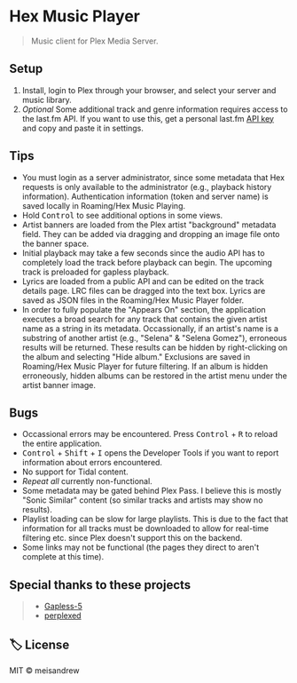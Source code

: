 # Hex Music Player

> Music client for Plex Media Server.

## Setup
1. Install, login to Plex through your browser, and select your server and music library.
2. *Optional* Some additional track and genre information requires access to the last.fm API. If you want to use this, get a personal last.fm [API key](https://www.last.fm/api/account/create) and copy and paste it in settings.

## Tips
- You must login as a server administrator, since some metadata that Hex requests is only available to the administrator (e.g., playback history information). Authentication information (token and server name) is saved locally in Roaming/Hex Music Playing.
- Hold <kbd>Control</kbd> to see additional options in some views.
- Artist banners are loaded from the Plex artist "background" metadata field. They can be added via dragging and dropping an image file onto the banner space.
- Initial playback may take a few seconds since the audio API has to completely load the track before playback can begin. The upcoming track is preloaded for gapless playback.
- Lyrics are loaded from a public API and can be edited on the track details page. LRC files can be dragged into the text box. Lyrics are saved as JSON files in the Roaming/Hex Music Player folder.
- In order to fully populate the "Appears On" section, the application executes a broad search for any track that contains the given artist name as a string in its metadata. Occassionally, if an artist's name is a substring of another artist (e.g., "Selena" & "Selena Gomez"), erroneous results will be returned. These results can be hidden by right-clicking on the album and selecting "Hide album." Exclusions are saved in Roaming/Hex Music Player for future filtering. If an album is hidden erroneously, hidden albums can be restored in the artist menu under the artist banner image.

## Bugs
- Occassional errors may be encountered. Press <kbd>Control</kbd> + <kbd>R</kbd> to reload the entire application.
- <kbd>Control</kbd> + <kbd>Shift</kbd> + <kbd>I</kbd> opens the Developer Tools if you want to report information about errors encountered.
- No support for Tidal content.
- *Repeat all* currently non-functional.
- Some metadata may be gated behind Plex Pass. I believe this is mostly "Sonic Similar" content (so similar tracks and artists may show no results).
- Playlist loading can be slow for large playlists. This is due to the fact that information for all tracks must be downloaded to allow for real-time filtering etc. since Plex doesn't support this on the backend.
- Some links may not be functional (the pages they direct to aren't complete at this time).

## Special thanks to these projects
> - [Gapless-5](https://github.com/regosen/Gapless-5)
> - [perplexed](https://github.com/stayradiated/perplexed)

## 🏷️ License
MIT © meisandrew